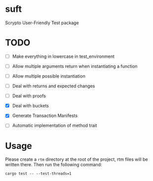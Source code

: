 # suft
Scrypto User-Friendly Test package

# TODO
- [ ] Make everything in lowercase in test_environment
- [ ] Allow multiple arguments return when instantiating a function
- [ ] Allow multiple possible instantiation
- [ ] Deal with returns and expected changes
- [ ] Deal with proofs
- [X] Deal with buckets
- [X] Generate Transaction Manifests
- [ ] Automatic implementation of method trait 



# Usage
Please create a `rtm` directory at the root of the project, rtm files will be written there.
Then run the following command:
```shell
cargo test -- --test-threads=1
```